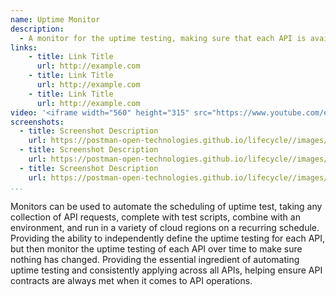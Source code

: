 ```yaml
---
name: Uptime Monitor
description: 
  - A monitor for the uptime testing, making sure that each API is available on a well defined scheduling, making requests to an API to make sure it is always available for applications and integrations, allowing notifications and events to be triggered if any API becomes unresponsive so that teams can respond to make sure APIs are brought back into a healthy state.
links:
    - title: Link Title
      url: http://example.com
    - title: Link Title
      url: http://example.com
    - title: Link Title
      url: http://example.com            
video: '<iframe width="560" height="315" src="https://www.youtube.com/embed/7F3f4WOFs38" title="YouTube video player" frameborder="0" allow="accelerometer; autoplay; clipboard-write; encrypted-media; gyroscope; picture-in-picture" allowfullscreen></iframe>'
screenshots:
  - title: Screenshot Description
    url: https://postman-open-technologies.github.io/lifecycle//images/postman-screenshot.png          
  - title: Screenshot Description
    url: https://postman-open-technologies.github.io/lifecycle//images/postman-screenshot.png  
  - title: Screenshot Description
    url: https://postman-open-technologies.github.io/lifecycle//images/postman-screenshot.png   
...
```

Monitors can be used to automate the scheduling of uptime test, taking any collection of API requests, complete with test scripts, combine with an environment, and run in a variety of cloud regions on a recurring schedule. Providing the ability to independently define the uptime testing for each API, but then monitor the uptime testing of each API over time to make sure nothing has changed. Providing the essential ingredient of automating uptime testing and consistently applying across all APIs, helping ensure API contracts are always met when it comes to API operations.